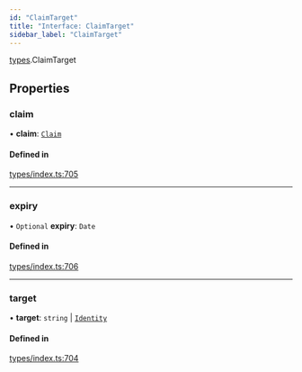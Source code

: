 ```yaml
---
id: "ClaimTarget"
title: "Interface: ClaimTarget"
sidebar_label: "ClaimTarget"
---
```


[types](../../../modules/Types/Types.md).ClaimTarget

## Properties

### claim

• **claim**: [`Claim`](../../../modules/Types/Types.md#claim)

#### Defined in

[types/index.ts:705](https://github.com/PolymeshAssociation/polymesh-sdk/blob/daafaa68f/src/types/index.ts#L705)

___

### expiry

• `Optional` **expiry**: `Date`

#### Defined in

[types/index.ts:706](https://github.com/PolymeshAssociation/polymesh-sdk/blob/daafaa68f/src/types/index.ts#L706)

___

### target

• **target**: `string` \| [`Identity`](../../../classes/API/Entities/Identity/Identity.md)

#### Defined in

[types/index.ts:704](https://github.com/PolymeshAssociation/polymesh-sdk/blob/daafaa68f/src/types/index.ts#L704)
